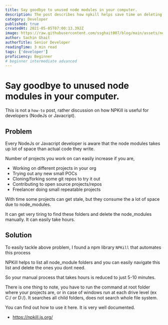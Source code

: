 ```yaml
---
title: Say goodbye to unused node modules in your computer.
description: The post describes how npkill helps save time on deleting node_modules folders manually.
category: Developer
published: true
createdAt: 2021-05-05T07:00:13.392Z
image: https://raw.githubusercontent.com/ssghait007/blog/main/assets/node-modules-app-performance_.webp
author: Sachin Ghait
authorTitle: Senior Developer
readingTime: 3 min read
tags: ['developer']
proficiency: Beginner
# beginner intermediate advanced 
---
```


# Say goodbye to unused node modules in your computer.

This is not a `how-to` post, rather discussion on how NPKill is
useful for developers (NodeJs or Javacript).

## Problem

Every NodeJs or Javacript developer is aware that the node modules
takes up lot of space than actual code they write.

Number of projects you work on can easily increase if you are,

- Working on different projects in your org
- Trying out any new small POCs
- Cloning/forking some git repos to try it out
- Contributing to open source projects/repos
- Freelancer doing small repeatable projects

With time some projects can get stale, but they consume the
a lot of space due to node_modules.

It can get very tiring to find these folders and delete the
node_modules manually. It can easily take hours.

## Solution

To easily tackle above problem, I found a npm library `NPKill` that
automates this process

NPKill helps to list all node_module folders and you can easily navigate this list and delete the ones you dont need.

So your manual process that takes hours is reduced to just 5-10 minutes.

There is one thing to note, you have to run the command at root folder where your projects are, or in case of windows run at each drive level (ex C:/ or D:/).
It searches all child folders, does not search whole file system.

You can find out how to use it here.
It is very well documented.

- https://npkill.js.org/
